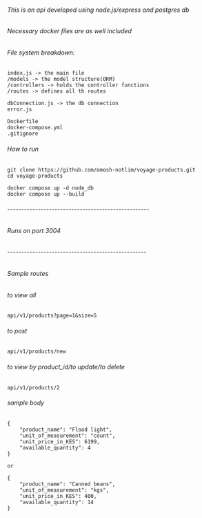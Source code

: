 ###### This is an api developed using node.js/express and postgres db 
###### Necessary docker files are as well included


###### File system breakdown:
    index.js -> the main file
    /models -> the model structure(ORM)
    /controllers -> holds the controller functions
    /routes -> defines all th routes

    dbConnection.js -> the db connection
    error.js

    Dockerfile
    docker-compose.yml
    .gitignore


###### How to run
    git clone https://github.com/omosh-notlim/voyage-products.git
    cd voyage-products

    docker compose up -d node_db
    docker compose up --build


###### ---------------------------------------------------
###### Runs on port 3004



###### --------------------------------------------------
###### Sample routes

###### to view all   
    api/v1/products?page=1&size=5

###### to post        
    api/v1/products/new

###### to view by product_id/to update/to delete
    api/v1/products/2


###### sample body
    {
        "product_name": "Flood light",
        "unit_of_measurement": "count",
        "unit_price_in_KES": 6199,
        "available_quantity": 4
    }

    or

    {
        "product_name": "Canned beans",
        "unit_of_measurement": "kgs",
        "unit_price_in_KES": 400,
        "available_quantity": 14
    }
